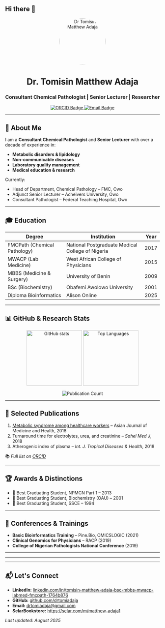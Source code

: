 ## Hi there 👋

<!--
**drtomiadaja/drtomiadaja** is a ✨ _special_ ✨ repository because its `README.md` (this file) appears on your GitHub profile.

Here are some ideas to get you started:

- 🔭 I’m currently working on ...
- 🌱 I’m currently learning ...
- 👯 I’m looking to collaborate on ...
- 🤔 I’m looking for help with ...
- 💬 Ask me about ...
- 📫 How to reach me: ...
- 😄 Pronouns: ...
- ⚡ Fun fact: ...
-->
<!-- Profile Header -->
<p align="center">
  <img src="https://via.placeholder.com/150" alt="Dr Tomisin Matthew Adaja" width="150" height="150" style="border-radius:50%;">
</p>

<h1 align="center">Dr. Tomisin Matthew Adaja</h1>
<h3 align="center">Consultant Chemical Pathologist | Senior Lecturer | Researcher</h3>

<p align="center">
  <a href="https://orcid.org/0000-0003-3553-3651">
    <img src="https://img.shields.io/badge/ORCID-0000--0003--3553--3651-green?logo=orcid" alt="ORCID Badge">
  </a>
  <a href="mailto:drtomiadaja@gmail.com">
    <img src="https://img.shields.io/badge/Email-Contact%20Me-red" alt="Email Badge">
  </a>

  
</p>

---

## 👋 About Me
I am a **Consultant Chemical Pathologist** and **Senior Lecturer** with over a decade of experience in:
- **Metabolic disorders & lipidology**
- **Non-communicable diseases**
- **Laboratory quality management**
- **Medical education & research**

Currently:
- Head of Department, Chemical Pathology – FMC, Owo  
- Adjunct Senior Lecturer – Acheivers University, Owo  
- Consultant Pathologist – Federal Teaching Hospital, Owo  

---

## 🎓 Education

| Degree | Institution | Year |
|--------|-------------|------|
| FMCPath (Chemical Pathology) | National Postgraduate Medical College of Nigeria | 2017 |
| MWACP (Lab Medicine) | West African College of Physicians | 2015 |
| MBBS (Medicine & Surgery) | University of Benin | 2009 |
| BSc (Biochemistry) | Obafemi Awolowo University | 2001 |
| Diploma Bioinformatics| Alison Online | 2025 |
---

## 📊 GitHub & Research Stats

<p align="center">
  <img src="https://github-readme-stats.vercel.app/api?username=YOUR_GITHUB_USERNAME&show_icons=true&theme=default" alt="GitHub stats" height="180">
  <img src="https://github-readme-stats.vercel.app/api/top-langs/?username=YOUR_GITHUB_USERNAME&layout=compact" alt="Top Languages" height="180">
</p>

<p align="center">
  <img src="https://img.shields.io/badge/Publications-14-blue?style=flat-square&logo=read-the-docs" alt="Publication Count">
</p>

---

## 📄 Selected Publications
1. [Metabolic syndrome among healthcare workers](https://doi.org/10.9734/AJMAH/2018/43851) – Asian Journal of Medicine and Health, 2018  
2. Turnaround time for electrolytes, urea, and creatinine – *Sahel Med J*, 2018  
3. Atherogenic index of plasma – *Int. J. Tropical Diseases & Health*, 2018  

📚 *Full list on [ORCID](https://orcid.org/0000-0003-3553-3651)*

---

## 🏆 Awards & Distinctions
- 🏅 Best Graduating Student, NPMCN Part 1 – 2013  
- 🏅 Best Graduating Student, Biochemistry (OAU) – 2001  
- 🏅 Best Graduating Student, SSCE – 1994  

---

## 📢 Conferences & Trainings
- **Basic Bioinformatics Training** – Pine.Bio, OMICSLOGIC (2021)  
- **Clinical Genomics for Physicians** – RACP (2019)  
- **College of Nigerian Pathologists National Conference** (2019)  

---
---

---
## 📬 Let's Connect
- **LinkedIn:** [linkedin.com/in/tomisin-matthew-adaja-bsc-mbbs-mwacp-labmed-fmcpath-1764b876](https://www.linkedin.com/in/tomisin-matthew-adaja-bsc-mbbs-mwacp-labmed-fmcpath-1764b876/)
- **GitHub:** [github.com/drtomiadaja](https://github.com/drtomiadaja)
- **Email:** drtomiadaja@gmail.com
-  **SelarBookstore:** https://selar.com/m/matthew-adaja1




*Last updated: August 2025*

